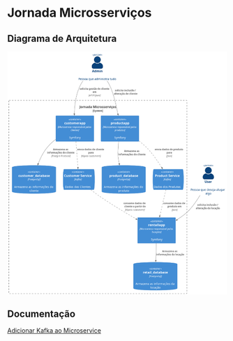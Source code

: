 # Jornada Microsserviços

## Diagrama de Arquitetura

![Diagrama de Arquitetura](./out/microservice-journey/microservice-journey.png)

## Documentação

[Adicionar Kafka ao Microservice](./docs/adicionar_kafka.md)